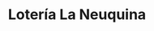 ---
title: "Lotería La Neuquina"
url: /neuquen/loteria-la-neuquina-gobernador-eduardo-elordi/
shop: lotería
---